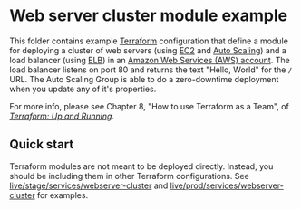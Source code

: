 # Web server cluster module example

This folder contains example [Terraform](https://www.terraform.io/) configuration that define a module for deploying a 
cluster of web servers (using [EC2](https://aws.amazon.com/ec2/) and [Auto 
Scaling](https://aws.amazon.com/autoscaling/)) and a load balancer (using 
[ELB](https://aws.amazon.com/elasticloadbalancing/)) in an [Amazon Web Services (AWS) account](http://aws.amazon.com/). 
The load balancer listens on port 80 and returns the text "Hello, World" for the `/` URL. The Auto Scaling Group is 
able to do a zero-downtime deployment when you update any of it's properties.

For more info, please see Chapter 8, "How to use Terraform as a Team", of 
*[Terraform: Up and Running](http://www.terraformupandrunning.com)*.

## Quick start

Terraform modules are not meant to be deployed directly. Instead, you should be including them in other Terraform 
configurations. See [live/stage/services/webserver-cluster](../../../live/stage/services/webserver-cluster) and
[live/prod/services/webserver-cluster](../../../live/prod/services/webserver-cluster) for examples.